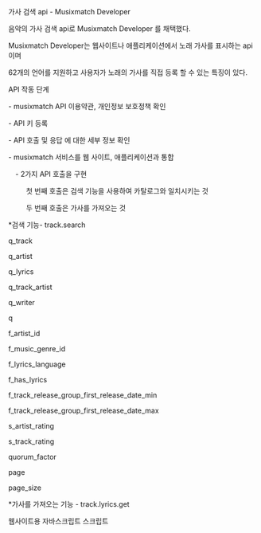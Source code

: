 ﻿가사 검색 api - Musixmatch Developer

음악의 가사 검색 api로 Musixmatch Developer 를 채택했다.

Musixmatch Developer는 웹사이트나 애플리케이션에서 노래 가사를 표시하는 api이며

62개의 언어를 지원하고 사용자가 노래의 가사를 직접 등록 할 수 있는 특징이 있다. 

API 작동 단계

\- musixmatch API 이용약관, 개인정보 보호정책 확인

\- API 키 등록

\- API 호출 및 응답 에 대한 세부 정보 확인

\- musixmatch 서비스를 웹 사이트, 애플리케이션과 통합 

`  `- 2가지 API 호출을 구현

`     `첫 번째 호출은 검색 기능을 사용하여 카탈로그와 일치시키는 것

`     `두 번째 호출은 가사를 가져오는 것



\*검색 기능- track.search

q\_track

q\_artist

q\_lyrics

q\_track\_artist

q\_writer

q

f\_artist\_id

f\_music\_genre\_id

f\_lyrics\_language

f\_has\_lyrics

f\_track\_release\_group\_first\_release\_date\_min

f\_track\_release\_group\_first\_release\_date\_max

s\_artist\_rating

s\_track\_rating

quorum\_factor

page

page\_size

\*가사를 가져오는 기능 - track.lyrics.get 

웹사이트용 자바스크립트 스크립트

<script type="text/javascript" src="http://tracking.musixmatch.com/t1.0/AMa6hJCIEzn1v8RuOP">

이미지 픽셀 (스크립트를 사용할 수 없는 경우 이미지 src로 pixel\_tracking\_url 필드에 반환된 URL을 포함)

<img src="http://tracking.musixmatch.com/t1.0/AMa6hJCIEzn1v8RuXW">

매개변수

track\_id, commontrack\_id

Musixmatch Developer 장점

-노래가 등록되어 있다면 누구라도 가사 등록이 가능

-다른 사람이 등록한 가사를 자신이 추가로 편집하거나 반대의 경우도 가능

Musixmatch Develope 단점 

-Musixmatch에 곡을 추가하고 싶어도 해당 곡이 등록되기 전까지는 사용자가 할 수 있는 방법이 없음

-가사 검색 기능에 오류가 있음

활용 방법

Musixmatch를 활용하여 노래의 가사를 검색해 가져오고, 만약 노래의 가사가 없거나 오류가 있다면

Musixmatch에서 직접 수정할 것이다.





